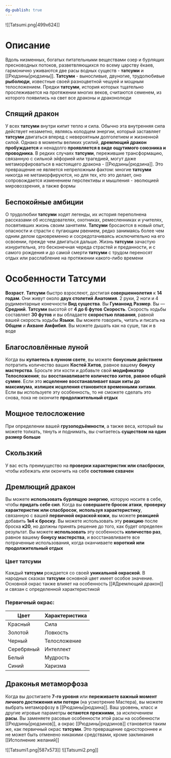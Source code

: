 ```yaml
---
dg-publish: true
---
```

![[Tatsumi.png|499x624]]
# Описание

Вдоль низменных, богатых питательными веществами озер и бурлящих пресноводных потоков, разветвляющихся по всему царству ёкаев, гармонично уживаются две расы водных существ - **татсуми** и [[Рюдзины|рюдзины]]. **Татсуми** - выносливые, двуногие, трудолюбивые **рыболюди**, известные своей разноцветной чешуей и мощным телосложением. Предки **татсуми**, история которых тщательно прослеживается на протяжении многих веков, считаются семенем, из которого появились на свет все драконы и драконолюди

## Спящий дракон

У всех **татсуми** внутри кипит тепло и сила. Обычно эта внутренняя сила действует незаметно, являясь колодцем энергии, который заставляет **татсуми** двигаться вперед с невероятным долголетием и жизненной силой. Однако в моменты великих усилий, **дремлющий дракон** **пробуждается** и ненадолго **проявляется в виде ощутимого союзника и проводника**. В редких случаях **татсуми**, пережившие трансформацию, связанную с сильной эйфорией или трагедией, могут даже метаморфироваться в настоящего дракона - [[Рюдзины|рюдзина]]. Это превращение не является непреложным фактом: многие **татсуми** никогда не метаморфируются, но для тех, кто это делает, оно сопровождается изменением перспективы и мышления - эволюцией мировоззрения, а также формы

## Беспокойные амбиции

О трудолюбии **татсуми** ходят легенды, их история переполнена рассказами об исследователях, охотниках, ремесленниках и учителях, посвятивших жизнь своим занятиям. **Татсуми** бросаются в новый опыт, опасности и страсти с пугающим рвением, редко занимаясь более чем одним делом одновременно и сосредотачиваясь исключительно на его освоении, прежде чем двигаться дальше. Жизнь **татсуми** зачастую изнурительна, это бесконечная череда страстей и преданности, и с самого рождения и до самой смерти **татсуми** с трудом переносят отдых или расслабление на протяжении какого-либо времени

# Особенности Татсуми

**Возраст**. **Татсуми** быстро взрослеют, достигая **совершеннолетия** к **14 годам**. Они живут около **двух столетий**
**Анатомия**. 2 руки, 2 ноги и 4 рудиментарные конечности
**Вид существа**. Вы **Гуманоид** 
**Размер**. Вы — **Средний**. **Татсуми** высотой от **4 до 6 футов**
**Скорость**. Скорость ходьбы составляет **30 футов** и вы обладаете **скоростью плавания**, равной вашей скорость ходьбы
**Языки**. Вы можете говорить, читать и писать на **Общем** и **Акване**
**Амфибия**. Вы можете дышать как на суше, так и в воде

## Благословлённые луной

Когда вы **купаетесь в лунном свете**, вы можете **бонусным действием** потратить количество ваших **Костей Хитов**, равное вашему **бонусу мастерства**. Бросьте эти кости и добавьте свой **модификатор Телосложения**; вы **восстанавливаете количество хитов**, **равное общей сумме**. Если это **исцеление** **восстанавливает ваши хиты до максимума**, **излишек исцеления становится временными хитами**. Если вы используете эту особенность, то не сможете сделать это снова, пока не окончите **продолжительный отдых**

## Мощное телосложение

При определении вашей **грузоподъёмности**, а также веса, который вы можете толкать, тянуть и поднимать, вы считаетесь **существом на один размер больше**

## Скользкий

У вас есть преимущество на **проверки характеристик или спасброски**, чтобы избежать или окончить на себе **состояние схвачен**

## Дремлющий дракон

Вы можете **использовать бурлящую энергию**, которую носите в себе, чтобы **придать себе сил**. Когда вы **совершаете бросок атаки**, **проверку характеристик или спасбросок**, **используя характеристику**, связанную с вашей **первичной окраской кожи**, вы можете **реакцией** добавить **1к4 к броску**. Вы можете использовать эту **реакцию** после броска **к20**, но должны принять решение до того, как будет определен результат. Вы можете **использовать** эту особенность **количество раз**, равное вашему **бонусу мастерства**, и восстанавливаете все потраченные использования, когда оканчиваете **короткий или продолжительный отдых**

### Цвет татсуми

Каждый **татсуми** рождается со своей **уникальной окраской**. В народных сказках **татсуми** основной цвет имеет особое значение. Основной окрас также влияет на особенность [[#Дремлющий дракон]] и связан с определенной характеристикой
### Первичный окрас:

| Цвет       | Характеристика |
| ---------- | -------------- |
| Красный    | Сила           |
| Золотой    | Ловкость       |
| Черный     | Телосложение   |
| Серебряный | Интеллект      |
| Белый      | Мудрость       |
| Синий      | Харизма        |

## Драконья метаморфоза

Когда вы достигаете **7-го уровня** или **переживаете важный момент личного достижения или потери** (на усмотрение Мастера), вы можете выбрать метаморфозу в [[Рюдзины|рюдзина]]. Ваш уровень, класс и другие игровые параметры **остаются прежними**, за исключением **расы**. Вы заменяете расовые особенности этой расы на особенности [[Рюдзины|рюдзинов]], а окрас [[Рюдзины|рюдзинов]] становится таким же, как первичный окрас **татсуми**. Это превращение одностороннее и не может быть отменено никакими средствами, кроме заклинания [[Исполнение желаний]] 

![[Tatsumi1.png|587x573]]
![[Tatsumi2.png]]